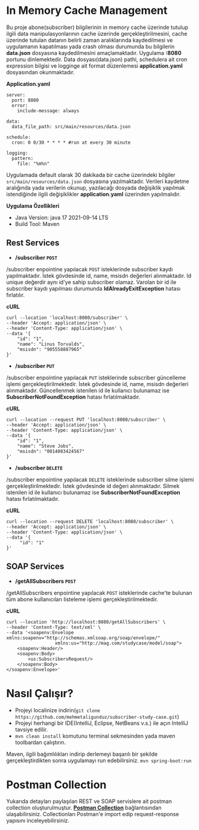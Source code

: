 # In Memory Cache Management
Bu proje abone(subscriber) bilgilerinin in memory cache üzerinde tutulup ilgili data manipulasyonlarının cache üzerinde gerçekleştirilmesini, cache üzerinde tutulan datanın belirli zaman aralıklarında kaydedilmesi ve uygulamanın kapatılması yada crash olması durumunda bu bilgilerin **data.json** dosyasına kaydedilmesini amaçlamaktadır. Uygulama **:8080** portunu dinlemektedir. Data dosyası(data.json) pathi, schedulera ait cron expression bilgisi ve logginge ait format düzenlemesi **application.yaml** dosyasından okunmaktadır.

**Application.yaml**
```
server:
  port: 8080
  error:
    include-message: always

data:
  data_file_path: src/main/resources/data.json

schedule:
  cron: 0 0/30 * * * * #run at every 30 minute

logging:
  pattern:
    file: "%m%n"
```

Uygulamada default olarak 30 dakikada bir cache üzerindeki bilgiler ```src/main/resources/data.json``` dosyasına yazılmaktadır. Verileri kaydetme aralığında yada verilerin okunup, yazılacağı dosyada değişiklik yapılmak istendiğinde ilgili değişiklikler **application.yaml** üzerinden yapılmalıdır.

**Uygulama Özellikleri**
+ Java Version: java 17 2021-09-14 LTS
+ Build Tool: Maven

## Rest Services ##
+ **/subscriber ```POST```**

/subscriber enpointine yapılacak ```POST``` isteklerinde subscriber kaydı yapılmaktadır. İstek gövdesinde id, name, msisdn değerleri alınmaktadır. Id unique değerdir aynı id'ye sahip subscriber olamaz. Varolan bir id ile subscriber kaydı yapılması durumunda **IdAlreadyExitException** hatası fırlatılır.

**cURL**
```
curl --location 'localhost:8080/subscriber' \
--header 'Accept: application/json' \
--header 'Content-Type: application/json' \
--data '{
    "id": "1",
    "name": "Linus Torvalds",
    "msisdn": "905558887965" 
}'
```

+ **/subscriber ```PUT```**

/subscriber enpointine yapılacak ```PUT``` isteklerinde subscriber güncelleme işlemi gerçekleştirilmektedir. İstek gövdesinde id, name, msisdn değerleri alınmaktadır. Güncellenmek istenilen id ile kullanıcı bulunamaz ise **SubscriberNotFoundException** hatası fırlatılmaktadır.

**cURL**
```
curl --location --request PUT 'localhost:8080/subscriber' \
--header 'Accept: application/json' \
--header 'Content-Type: application/json' \
--data '{
    "id": "1",
    "name": "Steve Jobs",
    "msisdn": "0014083424567" 
}'
```

+ **/subscriber ```DELETE```**

/subscriber enpointine yapılacak ```DELETE``` isteklerinde subscriber silme işlemi gerçekleştirilmektedir. İstek gövdesinde id değeri alınmaktadır. Silmek istenilen id ile kullanıcı bulunamaz ise **SubscriberNotFoundException** hatası fırlatılmaktadır.

**cURL**
```
curl --location --request DELETE 'localhost:8080/subscriber' \
--header 'Accept: application/json' \
--header 'Content-Type: application/json' \
--data '{
     "id": "1"
}'
```

## SOAP Services ##
+ **/getAllSubscribers ```POST```**

/getAllSubscribers enpointine yapılacak ```POST``` isteklerinde cache'te bulunan tüm abone kullanıcıları listeleme işlemi gerçekleştirilmektedir.

**cURL**
```
curl --location 'http://localhost:8080/getAllSubscribers' \
--header 'Content-Type: text/xml' \
--data '<soapenv:Envelope xmlns:soapenv="http://schemas.xmlsoap.org/soap/envelope/"
                  xmlns:us="http://mag.com/studycase/model/soap">
    <soapenv:Header/>
    <soapenv:Body>
        <us:SubscribersRequest/>
    </soapenv:Body>
</soapenv:Envelope>'
```

# Nasıl Çalışır?

+ Projeyi localinize indirin(```git clone https://github.com/mehmetaligunduz/subscriber-study-case.git```)
+ Projeyi herhangi bir IDE(IntelliJ, Eclipse, NetBeans v.s.) ile açın IntelliJ tavsiye edilir.
+ ```mvn clean install``` komutunu terminal sekmesinden yada maven toolbardan çalıştırın. 

Maven, ilgili bağımlılıkları indirip derlemeyi başarılı bir şekilde gerçekleştirdikten sonra uygulamayı run edebilirsiniz. ```mvn spring-boot:run```


# Postman Collection
Yukarıda detayları paylaşılan REST ve SOAP servislere ait postman collection oluşturulmuştur. **[Postman Collection](https://api.postman.com/collections/21282248-61b36244-6e42-45d5-9867-686b6f04d275?access_key=PMAT-01GTQ7HDYZA55CJY7DKPBE3EJP)** bağlantısından ulaşabilirsiniz. Collectionları Postman'e import edip request-response yapısını inceleyebilirsiniz.

